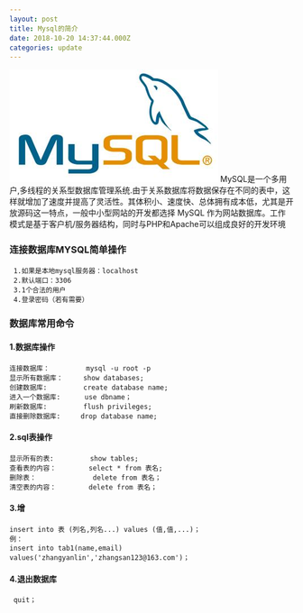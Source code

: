 ```yaml
---
layout: post
title: Mysql的简介
date: 2018-10-20 14:37:44.000Z
categories: update
---
```


<img src="/images/fulls/sqlphoto.jpg" class="fit image"> 
     MySQL是一个多用户,多线程的关系型数据库管理系统.由于关系数据库将数据保存在不同的表中，这样就增加了速度并提高了灵活性。其体积小、速度快、总体拥有成本低，尤其是开放源码这一特点，一般中小型网站的开发都选择 MySQL 作为网站数据库。工作模式是基于客户机/服务器结构，同时与PHP和Apache可以组成良好的开发环境
     
### 连接数据库MYSQL简单操作
     1.如果是本地mysql服务器：localhost
     2.默认端口：3306
     3.1个合法的用户
     4.登录密码（若有需要）
     
### 数据库常用命令

#### 1.数据库操作                  
    连接数据库：         mysql -u root -p        
    显示所有数据库：     show databases;       
    创建数据库:         create database name;   
    进入一个数据库:      use dbname；             
    刷新数据库:         flush privileges;     
    直接删除数据库:     drop database name;     
    
 #### 2.sql表操作                  
    显示所有的表:         show tables; 
    查看表的内容：        select * from 表名;
    删除表：              delete from 表名；
    清空表的内容：        delete from 表名；
    
 #### 3.增
    insert into 表 (列名,列名...) values (值,值,...)；
    例：
    insert into tab1(name,email) values('zhangyanlin','zhangsan123@163.com')；
    
#### 4.退出数据库
     quit；
    

